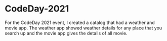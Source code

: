 # CodeDay-2021
For the CodeDay 2021 event, I created a catalog that had a weather and movie app. The weather app showed weather details for any place that you search up and the movie app gives the details of all movie. 
